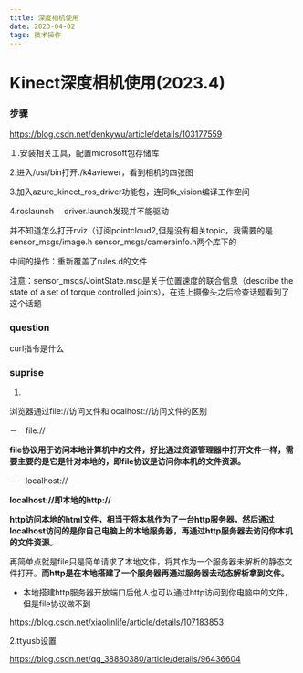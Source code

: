 ```yaml
---
title: 深度相机使用
date: 2023-04-02
tags: 技术操作
---
```


# Kinect深度相机使用(2023.4)

### 步骤

https://blog.csdn.net/denkywu/article/details/103177559

１.安装相关工具，配置microsoft包存储库

2.进入/usr/bin打开./k4aviewer，看到相机的四张图

3.加入azure_kinect_ros_driver功能包，连同tk_vision编译工作空间

4.roslaunch 　driver.launch发现并不能驱动

并不知道怎么打开rviz（订阅pointcloud2,但是没有相关topic，我需要的是sensor_msgs/image.h sensor_msgs/camerainfo.h两个库下的

中间的操作：重新覆盖了rules.d的文件



注意：sensor_msgs/JointState.msg是关于位置速度的联合信息（describe the state of a set of torque controlled joints），在连上摄像头之后检查话题看到了这个话题

### question

curl指令是什么

### suprise

1.

浏览器通过file://访问文件和localhost://访问文件的区别

－　file://

**file协议用于访问本地计算机中的文件，好比通过资源管理器中打开文件一样，需要主要的是它是针对本地的，即file协议是访问你本机的文件资源。**

－　localhost://

**localhost://即本地的http://**

**http访问本地的html文件，相当于将本机作为了一台http服务器，然后通过localhost访问的是你自己电脑上的本地服务器，再通过http服务器去访问你本机的文件资源**。

再简单点就是file只是简单请求了本地文件，将其作为一个服务器未解析的静态文件打开。**而http是在本地搭建了一个服务器再通过服务器去动态解析拿到文件。**

- 本地搭建http服务器开放端口后他人也可以通过http访问到你电脑中的文件，但是file协议做不到

https://blog.csdn.net/xiaolinlife/article/details/107183853

2.ttyusb设置

https://blog.csdn.net/qq_38880380/article/details/96436604
